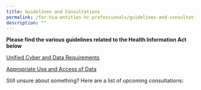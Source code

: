 ```yaml
---
title: Guidelines and Consultations
permalink: /for-hia-entities-hc-professionals/guidelines-and-consultations/
description: ""
---
```

**Please find the various guidelines related to the Health Information Act below**

[Unified Cyber and Data Requirements](hia.sg/for-hia-entities-hc-professionals/guidelines-and-consultations/unified-cyber-and-data-requirements)

[Appropriate Use and Access of Data](hia.sg//for-hia-entities-hc-professionals/guidelines-and-consultations/appropriate-use-and-access-of-data/)

Still unsure about something? Here are a list of upcoming consultations: